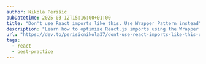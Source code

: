 ```yaml
---
author: Nikola Perišić
pubDatetime: 2025-03-12T15:16:00+01:00
title: "Don't use React imports like this. Use Wrapper Pattern instead"
description: "Learn how to optimize React.js imports using the Wrapper Pattern to reduce bundle size and improve performance. Discover practical examples with Framer Motion and Lodash, and explore tips for choosing the right library for your project. Read more to enhance your React development workflow!"
url: "https://dev.to/perisicnikola37/dont-use-react-imports-like-this-use-wrapper-pattern-instead-124p?ref=dailydev"
tags:
  - react
  - best-practice
---
```

